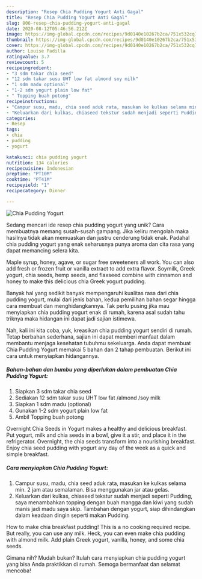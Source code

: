 ```yaml
---
description: "Resep Chia Pudding Yogurt Anti Gagal"
title: "Resep Chia Pudding Yogurt Anti Gagal"
slug: 806-resep-chia-pudding-yogurt-anti-gagal
date: 2020-08-12T05:46:56.212Z
image: https://img-global.cpcdn.com/recipes/9d0140e10267b2ca/751x532cq70/chia-pudding-yogurt-foto-resep-utama.jpg
thumbnail: https://img-global.cpcdn.com/recipes/9d0140e10267b2ca/751x532cq70/chia-pudding-yogurt-foto-resep-utama.jpg
cover: https://img-global.cpcdn.com/recipes/9d0140e10267b2ca/751x532cq70/chia-pudding-yogurt-foto-resep-utama.jpg
author: Louise Padilla
ratingvalue: 3.7
reviewcount: 5
recipeingredient:
- "3 sdm takar chia seed"
- "12 sdm takar susu UHT low fat almond soy milk"
- "1 sdm madu optional"
- "1-2 sdm yogurt plain low fat"
- " Topping buah potong"
recipeinstructions:
- "Campur susu, madu, chia seed aduk rata, masukan ke kulkas selama min. 2 jam atau semalaman. Bisa menggunakan jar atau gelas."
- "Keluarkan dari kulkas, chiaseed tekstur sudah menjadi seperti Pudding, saya menambahkan topping dengan buah mangga dan kiwi yang sudah manis jadi madu saya skip. Tambahan dengan yogurt, siap dihindangkan dalam keadaan dingin seperti makan Pudding."
categories:
- Resep
tags:
- chia
- pudding
- yogurt

katakunci: chia pudding yogurt 
nutrition: 134 calories
recipecuisine: Indonesian
preptime: "PT10M"
cooktime: "PT41M"
recipeyield: "1"
recipecategory: Dinner

---
```



![Chia Pudding Yogurt](https://img-global.cpcdn.com/recipes/9d0140e10267b2ca/751x532cq70/chia-pudding-yogurt-foto-resep-utama.jpg)

Sedang mencari ide resep chia pudding yogurt yang unik? Cara membuatnya memang susah-susah gampang. Jika keliru mengolah maka hasilnya tidak akan memuaskan dan justru cenderung tidak enak. Padahal chia pudding yogurt yang enak seharusnya punya aroma dan cita rasa yang dapat memancing selera kita.

Maple syrup, honey, agave, or sugar free sweeteners all work. You can also add fresh or frozen fruit or vanilla extract to add extra flavor. Soymilk, Greek yogurt, chia seeds, hemp seeds, and flaxseed combine with cinnamon and honey to make this delicious chia Greek yogurt pudding.

Banyak hal yang sedikit banyak mempengaruhi kualitas rasa dari chia pudding yogurt, mulai dari jenis bahan, kedua pemilihan bahan segar hingga cara membuat dan menghidangkannya. Tak perlu pusing jika mau menyiapkan chia pudding yogurt enak di rumah, karena asal sudah tahu triknya maka hidangan ini dapat jadi sajian istimewa.


Nah, kali ini kita coba, yuk, kreasikan chia pudding yogurt sendiri di rumah. Tetap berbahan sederhana, sajian ini dapat memberi manfaat dalam membantu menjaga kesehatan tubuhmu sekeluarga. Anda dapat membuat Chia Pudding Yogurt memakai 5 bahan dan 2 tahap pembuatan. Berikut ini cara untuk menyiapkan hidangannya.

<!--inarticleads1-->

##### Bahan-bahan dan bumbu yang diperlukan dalam pembuatan Chia Pudding Yogurt:

1. Siapkan 3 sdm takar chia seed
1. Sediakan 12 sdm takar susu UHT low fat /almond /soy milk
1. Siapkan 1 sdm madu (optional)
1. Gunakan 1-2 sdm yogurt plain low fat
1. Ambil  Topping buah potong


Overnight Chia Seeds in Yogurt makes a healthy and delicious breakfast. Put yogurt, milk and chia seeds in a bowl, give it a stir, and place it in the refrigerator. Overnight, the chia seeds transform into a nourishing breakfast. Enjoy chia seed pudding with yogurt any day of the week as a quick and simple breakfast. 

<!--inarticleads2-->

##### Cara menyiapkan Chia Pudding Yogurt:

1. Campur susu, madu, chia seed aduk rata, masukan ke kulkas selama min. 2 jam atau semalaman. Bisa menggunakan jar atau gelas.
1. Keluarkan dari kulkas, chiaseed tekstur sudah menjadi seperti Pudding, saya menambahkan topping dengan buah mangga dan kiwi yang sudah manis jadi madu saya skip. Tambahan dengan yogurt, siap dihindangkan dalam keadaan dingin seperti makan Pudding.


How to make chia breakfast pudding! This is a no cooking required recipe. But really, you can use any milk. Heck, you can even make chia pudding with almond milk. Add plain Greek yogurt, vanilla, honey, and some chia seeds. 

Gimana nih? Mudah bukan? Itulah cara menyiapkan chia pudding yogurt yang bisa Anda praktikkan di rumah. Semoga bermanfaat dan selamat mencoba!
